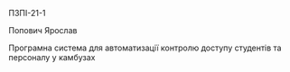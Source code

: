 ПЗПІ-21-1

Попович Ярослав

Програмна система для автоматизації контролю доступу студентів та персоналу у камбузах
